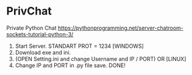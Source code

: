 # PrivChat
Private Python Chat 
https://pythonprogramming.net/server-chatroom-sockets-tutorial-python-3/

1. Start Server. STANDART PROT = 1234
[WINDOWS]
2. Download exe and ini.
3. (OPEN Setting.ini and change Username and IP / PORT)
OR
[LINUX]
2. Change IP and PORT in .py file save.
DONE!
